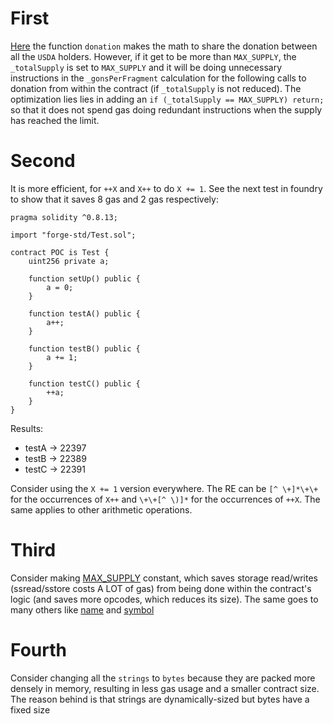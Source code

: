 # First
[Here](https://github.com/code-423n4/2023-07-amphora/blob/daae020331404647c661ab534d20093c875483e1/core/solidity/contracts/core/USDA.sol#L259) the function `donation` makes the math to share the donation between all the `USDA` holders. However, if it get to be more than `MAX_SUPPLY`, the `_totalSupply` is set to `MAX_SUPPLY` and it will be doing unnecessary instructions in the `_gonsPerFragment` calculation for the following calls to donation from within the contract (if `_totalSupply` is not reduced). The optimization lies lies in adding an `if (_totalSupply == MAX_SUPPLY) return;` so that it does not spend gas doing redundant instructions when the supply has reached the limit. 

# Second
It is more efficient, for `++X` and `X++` to do `X += 1`. See the next test in foundry to show that it saves 8 gas and 2 gas respectively:

```
pragma solidity ^0.8.13;

import "forge-std/Test.sol";

contract POC is Test {
    uint256 private a;

    function setUp() public {
        a = 0;
    }

    function testA() public {
        a++;
    }

    function testB() public {
        a += 1;
    }

    function testC() public {
        ++a;
    }
}
```

Results:

- testA -> 22397
- testB -> 22389
- testC -> 22391

Consider using the `X += 1` version everywhere. The RE can be `[^ \+]*\+\+` for the occurrences of `X++` and `\+\+[^ \)]*` for the occurrences of `++X`. The same applies to other arithmetic operations.

# Third 
Consider making [MAX_SUPPLY](https://github.com/code-423n4/2023-07-amphora/blob/daae020331404647c661ab534d20093c875483e1/core/solidity/contracts/utils/UFragments.sol#L70C18-L70C28) constant, which saves storage read/writes (ssread/sstore costs A LOT of gas) from being done within the contract's logic (and saves more opcodes, which reduces its size). The same goes to many others like [name](https://github.com/code-423n4/2023-07-amphora/blob/daae020331404647c661ab534d20093c875483e1/core/solidity/contracts/utils/UFragments.sol#L76) and [symbol](https://github.com/code-423n4/2023-07-amphora/blob/daae020331404647c661ab534d20093c875483e1/core/solidity/contracts/utils/UFragments.sol#L77)

# Fourth
Consider changing all the `strings` to `bytes` because they are packed more densely in memory, resulting in less gas usage and a smaller contract size. The reason behind is that strings are dynamically-sized but bytes have a fixed size